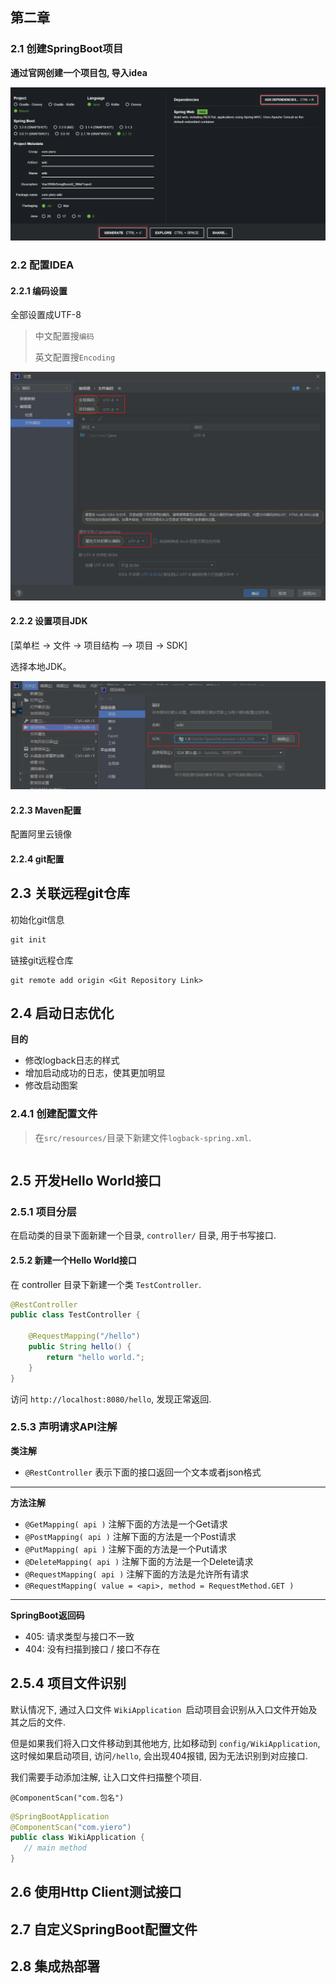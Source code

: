 ## 第二章

### 2.1 创建SpringBoot项目

**通过官网创建一个项目包, 导入idea**



![image-20230905092102593](./.image/image-20230905092102593.png)



### 2.2 配置IDEA

#### 2.2.1 编码设置

全部设置成UTF-8

> 中文配置搜`编码`
>
> 英文配置搜`Encoding`

![image-20230905093220595](./.image/image-20230905093220595.png)

#### 2.2.2 设置项目JDK

[菜单栏 -> 文件 -> 项目结构 --> 项目 -> SDK]

选择本地JDK。 

![image-20230905093645755](./.image/image-20230905093645755.png)

#### 2.2.3 Maven配置

 配置阿里云镜像

#### 2.2.4 git配置



## 2.3 关联远程git仓库

初始化git信息

```bat
git init
```

链接git远程仓库

```git
git remote add origin <Git Repository Link>
```



## 2.4 启动日志优化

**目的**

- 修改logback日志的样式
- 增加启动成功的日志，使其更加明显
- 修改启动图案

### 2.4.1 创建配置文件

> 在`src/resources/`目录下新建文件`logback-spring.xml`.

```xml
```



## 2.5 开发Hello World接口

### 2.5.1 项目分层

在启动类的目录下面新建一个目录, `controller/` 目录, 用于书写接口. 



#### 2.5.2 新建一个Hello World接口

在 controller 目录下新建一个类 `TestController`. 



```java
@RestController
public class TestController {

    @RequestMapping("/hello")
    public String hello() {
        return "hello world.";
    }
}
```



访问 `http://localhost:8080/hello`, 发现正常返回. 

### 2.5.3 声明请求API注解

**类注解**

- `@RestController` 表示下面的接口返回一个文本或者json格式

---

**方法注解**

- `@GetMapping( api )` 注解下面的方法是一个Get请求
- `@PostMapping( api )` 注解下面的方法是一个Post请求
- `@PutMapping( api )` 注解下面的方法是一个Put请求
- `@DeleteMapping( api )` 注解下面的方法是一个Delete请求
- `@RequestMapping( api )` 注解下面的方法是允许所有请求
- `@RequestMapping( value = <api>, method = RequestMethod.GET )`

---

**SpringBoot返回码**

- 405: 请求类型与接口不一致
- 404: 没有扫描到接口 / 接口不存在



## 2.5.4 项目文件识别

默认情况下, 通过入口文件 `WikiApplication `启动项目会识别从入口文件开始及其之后的文件. 

但是如果我们将入口文件移动到其他地方, 比如移动到 `config/WikiApplication`, 这时候如果启动项目, 访问`/hello`, 会出现404报错, 因为无法识别到对应接口. 

我们需要手动添加注解, 让入口文件扫描整个项目. 

`@ComponentScan("com.包名")`



```java
@SpringBootApplication
@ComponentScan("com.yiero")
public class WikiApplication {
   // main method
}
```



## 2.6 使用Http Client测试接口



## 2.7 自定义SpringBoot配置文件



## 2.8 集成热部署